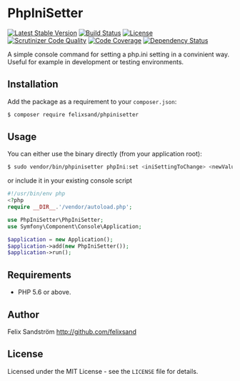 # PhpIniSetter

[![Latest Stable Version](https://poser.pugx.org/felixsand/phpinisetter/v/stable)](https://packagist.org/packages/felixsand/phpinisetter)
[![Build Status](https://travis-ci.org/felixsand/phpinisetter.svg?branch=master)](https://travis-ci.org/felixsand/phpinisetter)
[![License](https://poser.pugx.org/felixsand/phpinisetter/license)](https://packagist.org/packages/felixsand/phpinisetter)
[![Scrutinizer Code Quality](https://scrutinizer-ci.com/g/felixsand/phpinisetter/badges/quality-score.png?b=master)](https://scrutinizer-ci.com/g/felixsand/phpinisetter/?branch=master)
[![Code Coverage](https://scrutinizer-ci.com/g/felixsand/phpinisetter/badges/coverage.png?b=master)](https://scrutinizer-ci.com/g/felixsand/phpinisetter/?branch=master)
[![Dependency Status](https://www.versioneye.com/user/projects/579cf778aa78d5003c1737b9/badge.svg?style=flat-square)](https://www.versioneye.com/user/projects/579cf778aa78d5003c1737b9)

A simple console command for setting a php.ini setting in a convinient way.
Useful for example in development or testing environments.

## Installation
Add the package as a requirement to your `composer.json`:
```bash
$ composer require felixsand/phpinisetter
```

## Usage
You can either use the binary directly (from your application root):
```bash
$ sudo vendor/bin/phpinisetter phpIni:set <iniSettingToChange> <newValue>
```

or include it in your existing console script
```php
#!/usr/bin/env php
<?php
require __DIR__.'/vendor/autoload.php';

use PhpIniSetter\PhpIniSetter;
use Symfony\Component\Console\Application;

$application = new Application();
$application->add(new PhpIniSetter());
$application->run();
```

## Requirements
- PHP 5.6 or above.

## Author
Felix Sandström <http://github.com/felixsand>

## License
Licensed under the MIT License - see the `LICENSE` file for details.
